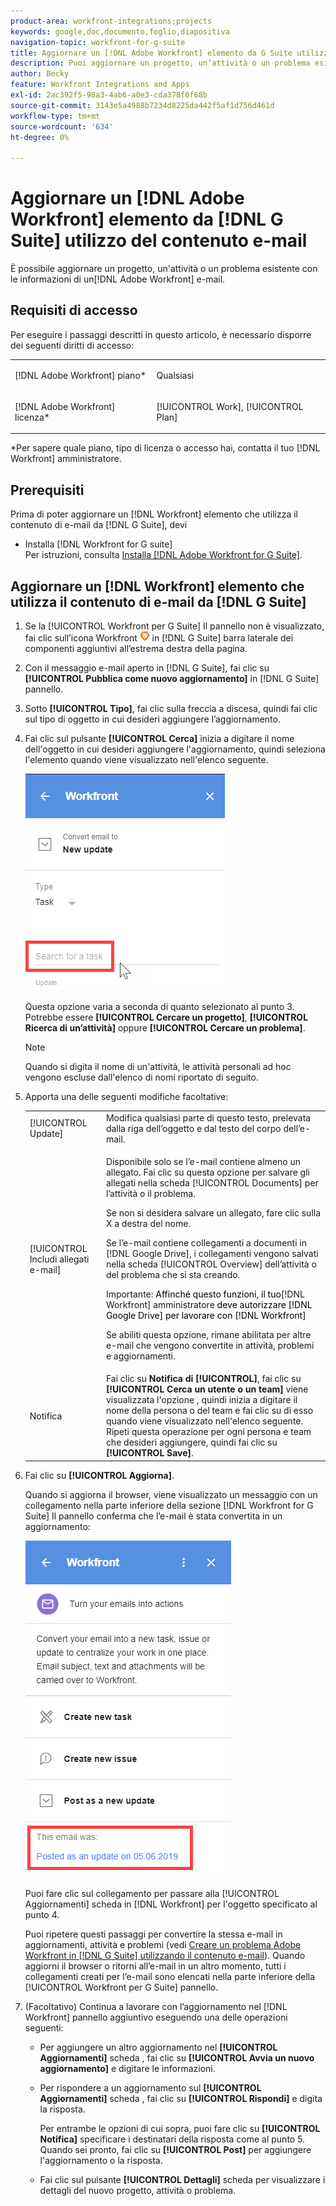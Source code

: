 ```yaml
---
product-area: workfront-integrations;projects
keywords: google,doc,documento,foglio,diapositiva
navigation-topic: workfront-for-g-suite
title: Aggiornare un [!DNL Adobe Workfront] elemento da G Suite utilizzando il contenuto e-mail
description: Puoi aggiornare un progetto, un’attività o un problema esistente con le informazioni provenienti da un’e-mail non Adobe Workfront.
author: Becky
feature: Workfront Integrations and Apps
exl-id: 2ac392f5-98a3-4ab6-a0e3-cda378f0f68b
source-git-commit: 3143e5a4988b7234d8225da442f5af1d756d461d
workflow-type: tm+mt
source-wordcount: '634'
ht-degree: 0%

---
```


# Aggiornare un [!DNL Adobe Workfront] elemento da [!DNL G Suite] utilizzo del contenuto e-mail

È possibile aggiornare un progetto, un&#39;attività o un problema esistente con le informazioni di un[!DNL Adobe Workfront] e-mail.

## Requisiti di accesso

Per eseguire i passaggi descritti in questo articolo, è necessario disporre dei seguenti diritti di accesso:

<table style="table-layout:auto"> 
 <col> 
 <col> 
 <tbody> 
  <tr> 
   <td role="rowheader">[!DNL Adobe Workfront] piano*</td> 
   <td> <p>Qualsiasi</p> </td> 
  </tr> 
  <tr> 
   <td role="rowheader">[!DNL Adobe Workfront] licenza*</td> 
   <td> <p>[!UICONTROL Work], [!UICONTROL Plan]</p> </td> 
  </tr> 
 </tbody> 
</table>

&#42;Per sapere quale piano, tipo di licenza o accesso hai, contatta il tuo [!DNL Workfront] amministratore.

## Prerequisiti

Prima di poter aggiornare un [!DNL Workfront] elemento che utilizza il contenuto di e-mail da [!DNL G Suite], devi

* Installa [!DNL Workfront for G suite]\
   Per istruzioni, consulta [Installa [!DNL Adobe Workfront for G Suite]](../../workfront-integrations-and-apps/workfront-for-g-suite/install-workfront-for-gsuite.md).

## Aggiornare un [!DNL Workfront] elemento che utilizza il contenuto di e-mail da [!DNL G Suite]

1. Se la [!UICONTROL Workfront per G Suite] Il pannello non è visualizzato, fai clic sull’icona Workfront ![](assets/wf-lion-icon.png) in [!DNL G Suite] barra laterale dei componenti aggiuntivi all’estrema destra della pagina.
1. Con il messaggio e-mail aperto in [!DNL G Suite], fai clic su **[!UICONTROL Pubblica come nuovo aggiornamento]** in [!DNL G Suite] pannello.
1. Sotto **[!UICONTROL Tipo]**, fai clic sulla freccia a discesa, quindi fai clic sul tipo di oggetto in cui desideri aggiungere l’aggiornamento.
1. Fai clic sul pulsante **[!UICONTROL Cerca]** inizia a digitare il nome dell&#39;oggetto in cui desideri aggiungere l&#39;aggiornamento, quindi seleziona l&#39;elemento quando viene visualizzato nell&#39;elenco seguente.

   ![](assets/click-search-for-task-issue.png)

   Questa opzione varia a seconda di quanto selezionato al punto 3. Potrebbe essere **[!UICONTROL Cercare un progetto]**, **[!UICONTROL Ricerca di un’attività]** oppure **[!UICONTROL Cercare un problema]**.

   >[!NOTE]
   >
   >Quando si digita il nome di un&#39;attività, le attività personali ad hoc vengono escluse dall&#39;elenco di nomi riportato di seguito.

1. Apporta una delle seguenti modifiche facoltative:

   <table style="table-layout:auto"> 
    <col> 
    <col> 
    <tbody> 
     <tr> 
      <td role="rowheader">[!UICONTROL Update]</td> 
      <td>Modifica qualsiasi parte di questo testo, prelevata dalla riga dell’oggetto e dal testo del corpo dell’e-mail.</td> 
     </tr> 
     <tr data-mc-conditions=""> 
      <td role="rowheader">[!UICONTROL Includi allegati e-mail]</td> 
      <td><p>Disponibile solo se l’e-mail contiene almeno un allegato. Fai clic su questa opzione per salvare gli allegati nella scheda [!UICONTROL Documents] per l’attività o il problema. </p><p>Se non si desidera salvare un allegato, fare clic sulla X a destra del nome. </p><p>Se l’e-mail contiene collegamenti a documenti in [!DNL Google Drive], i collegamenti vengono salvati nella scheda [!UICONTROL Overview] dell’attività o del problema che si sta creando. </p><p>Importante: <span style="color: #ff1493;"><span style="color: #000000;">Affinché questo funzioni, il tuo</span></span>[!DNL Workfront] amministratore<span style="color: #ff1493;"><span style="color: #000000;"> deve autorizzare [!DNL Google Drive] per lavorare con [!DNL Workfront]</span></span></p>
      <p>Se abiliti questa opzione, rimane abilitata per altre e-mail che vengono convertite in attività, problemi e aggiornamenti.</p></td> 
     </tr> 
     <tr data-mc-conditions=""> 
      <td role="rowheader">Notifica</td> 
      <td>Fai clic su <strong>Notifica di [!UICONTROL]</strong>, fai clic su <strong>[!UICONTROL Cerca un utente o un team]</strong> viene visualizzata l'opzione , quindi inizia a digitare il nome della persona o del team e fai clic su di esso quando viene visualizzato nell'elenco seguente. Ripeti questa operazione per ogni persona e team che desideri aggiungere, quindi fai clic su <strong>[!UICONTROL Save]</strong>.</td> 
     </tr> 
    </tbody> 
   </table>

1. Fai clic su **[!UICONTROL Aggiorna]**.

   Quando si aggiorna il browser, viene visualizzato un messaggio con un collegamento nella parte inferiore della sezione [!DNL Workfront for G Suite] Il pannello conferma che l’e-mail è stata convertita in un aggiornamento:

   ![](assets/email-was-converted-as-update.png)

   Puoi fare clic sul collegamento per passare alla [!UICONTROL Aggiornamenti] scheda in [!DNL Workfront] per l&#39;oggetto specificato al punto 4.

   Puoi ripetere questi passaggi per convertire la stessa e-mail in aggiornamenti, attività e problemi (vedi [Creare un problema Adobe Workfront in [!DNL G Suite] utilizzando il contenuto e-mail](../../workfront-integrations-and-apps/workfront-for-g-suite/create-wf-issue-in-g-suite-using-email-content.md)). Quando aggiorni il browser o ritorni all’e-mail in un altro momento, tutti i collegamenti creati per l’e-mail sono elencati nella parte inferiore della [!UICONTROL Workfront per G Suite] pannello.

1. (Facoltativo) Continua a lavorare con l’aggiornamento nel [!DNL Workfront] pannello aggiuntivo eseguendo una delle operazioni seguenti:

   * Per aggiungere un altro aggiornamento nel **[!UICONTROL Aggiornamenti]** scheda , fai clic su **[!UICONTROL Avvia un nuovo aggiornamento]** e digitare le informazioni.

   * Per rispondere a un aggiornamento sul **[!UICONTROL Aggiornamenti]** scheda , fai clic su **[!UICONTROL Rispondi]** e digita la risposta.

      Per entrambe le opzioni di cui sopra, puoi fare clic su **[!UICONTROL Notifica]** specificare i destinatari della risposta come al punto 5. Quando sei pronto, fai clic su **[!UICONTROL Post]** per aggiungere l&#39;aggiornamento o la risposta.

   * Fai clic sul pulsante **[!UICONTROL Dettagli]** scheda per visualizzare i dettagli del nuovo progetto, attività o problema.
